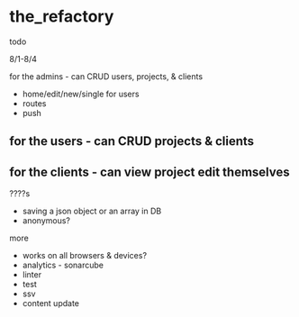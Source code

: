 # the_refactory

todo


8/1-8/4

for the admins - can CRUD users, projects, & clients
  - home/edit/new/single for users
  - routes
  - push

for the users - can CRUD projects & clients
  -

for the clients - can view project edit themselves
  -







????s
  - saving a json object or an array in DB
  - anonymous?


more
  - works on all browsers & devices?
  - analytics - sonarcube
  - linter
  - test
  - ssv
  - content update
